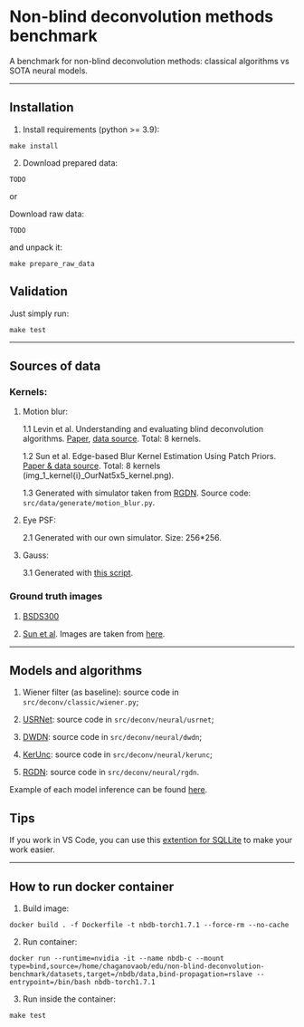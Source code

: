 # Non-blind deconvolution methods benchmark

A benchmark for non-blind deconvolution methods: classical algorithms vs SOTA neural models.

---

## Installation

1. Install requirements (python >= 3.9):

```
make install
```

2. Download prepared data:

```
TODO
```

or

Download raw data:

```
TODO
```

and unpack it:

```
make prepare_raw_data
```

## Validation

Just simply run:
```
make test
```

---

## Sources of data

### Kernels:

1. Motion blur:

    1.1 Levin et al. Understanding and evaluating blind deconvolution algorithms. [Paper](https://ieeexplore.ieee.org/abstract/document/5206815), [data source](https://webee.technion.ac.il/people/anat.levin/). Total: 8 kernels.

    1.2 Sun et al. Edge-based Blur Kernel Estimation Using Patch Priors. [Paper & data source](https://cs.brown.edu/people/lbsun/deblur2013/deblur2013iccp.html). Total: 8 kernels (img_1_kernel{i}_OurNat5x5_kernel.png).

    1.3 Generated with simulator taken from [RGDN](https://github.com/donggong1/learn-optimizer-rgdn). Source code: `src/data/generate/motion_blur.py`. 


2. Eye PSF:

    2.1 Generated with our own simulator. Size: 256*256.

3. Gauss:

    3.1 Generated with [this script](https://github.com/birdievera/Anisotropic-Gaussian/blob/master/gaussian_filter.py).


### Ground truth images

1. [BSDS300](https://www2.eecs.berkeley.edu/Research/Projects/CS/vision/grouping/segbench/)

2. [Sun et al](https://cs.brown.edu/people/lbsun/deblur2013/deblur2013iccp.html). Images are taken from [here](https://drive.google.com/drive/folders/1Mb_mhtLG6N7CwiCMBnBMlJZyaqxQM-Nl).


---

## Models and algorithms

1. Wiener filter (as baseline): source code in `src/deconv/classic/wiener.py`;

2. [USRNet](https://github.com/cszn/USRNet): source code in `src/deconv/neural/usrnet`;

3. [DWDN](https://github.com/dongjxjx/dwdn): source code in `src/deconv/neural/dwdn`;

4. [KerUnc](https://github.com/ysnan/NBD_KerUnc): source code in `src/deconv/neural/kerunc`;

5. [RGDN](https://github.com/donggong1/learn-optimizer-rgdn): source code in `src/deconv/neural/rgdn`.


Example of each model inference can be found [here](notebooks/models.ipynb).


## Tips

If you work in VS Code, you can use this [extention for SQLLite](https://marketplace.visualstudio.com/items?itemName=alexcvzz.vscode-sqlite) to make your work easier.


---


## How to run docker container

1. Build image:

```
docker build . -f Dockerfile -t nbdb-torch1.7.1 --force-rm --no-cache
```

2. Run container:

```
docker run --runtime=nvidia -it --name nbdb-c --mount type=bind,source=/home/chaganovaob/edu/non-blind-deconvolution-benchmark/datasets,target=/nbdb/data,bind-propagation=rslave --entrypoint=/bin/bash nbdb-torch1.7.1
```

3. Run inside the container:

```
make test
```